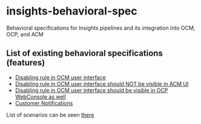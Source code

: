 # insights-behavioral-spec
Behavioral specifications for Insights pipelines and its integration into OCM, OCP, and ACM

## List of existing behavioral specifications (features)

* [Disabling rule in OCM user interface](features/OCM_disable_rule.feature)
* [Disabling rule in OCM user interface should NOT be visible in ACM UI](features/OCM_disable_rule_on_ACM.feature)
* [Disabling rule in OCM user interface should be visible in OCP WebConsole as well](features/OCM_disable_rule_on_OCP.feature)
* [Customer Notifications](features/customer_notifications.feature)

List of scenarios can be seen [there](features/README.md)
